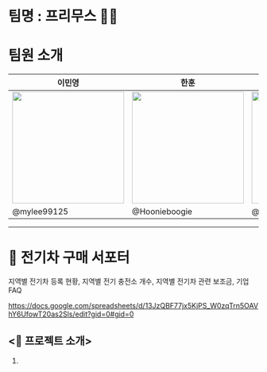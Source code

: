 # 팀명 : 프리무스 👍🏻

# 팀원 소개
| 이민영 | 한훈 | 김민균 | 박민정 | 김세한 |
|---|---|---|---|---|
| <img width="225" height="225" src="https://github.com/user-attachments/assets/1cae6b09-5b1d-4ed3-bc1b-d78f10ae78cd" /> | <img width="225" height="225" src="https://github.com/user-attachments/assets/07184403-0e92-4eaf-821e-d4afcfe35055" /> | <img width="225" height="225" src="https://github.com/user-attachments/assets/836e01d5-fd1d-4fd3-a93d-1381ff9b60e8" /> | <img width="225" height="225" src="https://github.com/user-attachments/assets/11a4328c-164a-4ae5-90f6-e8607eec0dd2" /> | <img width="225" height="225" src="https://github.com/user-attachments/assets/3e6eaaad-52c7-4528-b3ac-48fc42d4373d" /> |
|@mylee99125|@Hoonieboogie|@alswhiteiger|@minjeon|@kimsehan11|

---

# 📢 전기차 구매 서포터

지역별 전기차 등록 현황, 지역별 전기 충전소 개수, 지역별 전기차 관련 보조금, 기업FAQ

https://docs.google.com/spreadsheets/d/13JzQBF77jx5KjPS_W0zqTrn5OAVhY6UfowT20as2Sls/edit?gid=0#gid=0

## <📌 프로젝트 소개>

1. **<Title>** = “전기차 구매 서포터” “내 지역 전기차 한눈에 보기” “EV 인사이트맵” 등등
2. **목적 :** 
    1. 자신이 거주하는 지역의 전기차 등록 현황
    2. 자신이 거주하는 지역의 전기 충전소의 위치 및 개수
    3. 지역과 차량 모델에 따른 보조금 정보

등을 한 눈에 확인할 수 있도록 돕는 서비스 제공

1. **대상 사용자 :** 
    1. 전기차 구매를 고려하는 일반 소비자
    2. 전기차와 인프라 현황에 관심 있는 시민
    3. 충전소 설치 또는 관련 사업 검토 중인 관계자

## <🎯 프로젝트 목표>

1. **전기차 및 충전소 시각화 기능**
    - 원하는 지역(시/도/군/구)을 선택하면
        
        → 해당 지역의 전기차 등록 대수, 충전기 개수, 충전량 데이터를 지도 기반의 시각화로 제공
        
2. **보조금 정보 제공 기능**
    - 원하는 지역 + 제조사 + 모델명을 선택하면
        
        → 해당 조합에 따른 보조금 지원 금액을 시각적으로 제공
        
3. **기업 FAQ 정리**
    - 전기차 및 충전소와 관련된 자주 묻는 질문
        
        → 항목별로 정리하여 누구나 이해하기 쉽게 제공
        

## <🚀 프로젝트 배경>

1. **✅ 배경** : 전기차는 매년 판매량이 증가하고 있으며 정부도 탄소중립 정책의 일환으로 보급을 적극 지원. 
    
    **❓문제점** : 전기차 구매를 고려하는 일반 소비자는 충전 인프라 부족, 지역별 보조금 편차, 차량 모델별 호환 문제 등 복잡한 정보를 한눈에 파악 어렵.
    
    **💡필요성** : 사용자가 지역 + 모델명에 따라 실제로 받을 수 있는 보조금 규모나 충전소수, 그리고 실사용자들이 겪는 FAQ를 통합적으로 보여주면 구매 의사결정이 훨씬 수월해짐. 
    

2. **✅ 배경** : 어떤 지역은 전기차 등록 대수에 비해 충전소가 부족하고, 어떤 곳은 과잉 설치된 경우도 있음
    
    **❓문제점** : 국토교통부, 환경부 자료에 따르면 충전소 설치 밀도는 수도권에 집중되어 있고, 비수도권은 충전소 접근성이 낮음
    
    **💡필요성** : 이 데이터를 지도로 시각화함으로써 정책 입안자나 지자체가 충전 인프라 불균형을 인지하고 개선 방안을 마련하는 데 참고할 수 있음. 
    
2. ⚠️ **근거** : 소비자 조사 결과, 전기차 구매 시 가장 고려하는 요소는 다음과 같음

    → 차량 가격 및 보조금, 충전 인프라 위치 및 접근성, 모델별정보 신뢰성
    
    ⭕ **기여점** : 이 세 가지 핵심 요소를 통합하여 사용자에게 제공 → 정보의 단절을 해결하고, 소비자의 만족도를 높임.
   <img width="437" height="536" alt="image" src="https://github.com/user-attachments/assets/8fafe31a-0e5f-4e3c-8cd4-4166fdf5ae0f" />
    

---

# ERD

### 1. 전기차 충전소

- 지역별 (도/시/군/구) 충전기 개수
- 충전소 코드(PK)
- 설치년도
- 지역코드(FK)

### 2. 전기차 보조금 정보

- 보조금 코드(PK)
- 지역코드(FK)
- 제조사
- 모델명
- 보조금

### 3. 지역정보

- 지역코드(PK)
- 시/도
- 군/구

### 4. 전기차 등록 현황

- 지역별 (시/도/군/구) 전기차 차량 등록 대수
- 지역코드(PK/FK)

### 5. FAQ

- 질문 코드(PK)
- 질문제목
- FAQ 타입
- 질문답변

<img width="887" height="607" alt="Image" src="https://github.com/user-attachments/assets/0c6da900-fe54-4bf2-91a2-d4ff5984a34d" />

---

# Streamlit 구성

### 1. Main 페이지

- <Title> = ?
- Drop box(or 토글)로 ON/OFF → 충전소 표시
- **지도**에 지역(시/군/구) + 전기차 차량 등록 대수 + 색 차이 표현(많은 곳은 색 진하게) + 충전소 개수

### 2. 보조금 페이지

- 지역 선택
- Drop box로 제조사 선택
- Drop box로(체크 박스?) 모델명 선택
- 제일 오른쪽에 차량 사진 + 차량 가격 + 지역과 차량에 따른 보조금

### 3. 기업 FAQ

- 오른쪽 위에 기아,  제주전기자동차서비스 선택
- 정중앙에 그 기업에 따른 FAQ

### +) 충전소 증가 추이

- 시간 보고 되면 전기차 차량 등록 대수 증가 추이나 충전소 증가 추이까지
